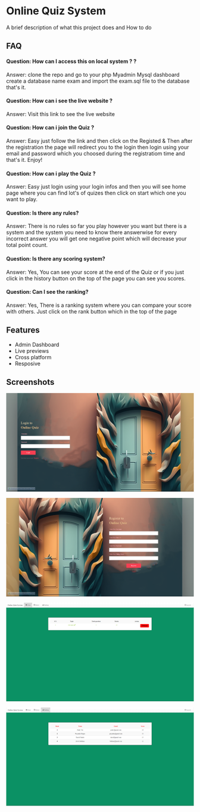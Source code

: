 
# Online Quiz System

A brief description of what this project does and How to do 


## FAQ

#### Question: How can I access this on local system ? ?

Answer: clone the repo and go to your php Myadmin Mysql dashboard create a database name exam and import the exam.sql file to the database that's it.

#### Question: How can i see the live website ?

Answer: Visit this link to see the live website 

#### Question: How can i join the Quiz ?

Answer: Easy just follow the link and then click on the Registed & Then after the registration the page will redirect you to the login then login using your email and password which you choosed during the registratiom time and that's it. Enjoy!

#### Question: How can i play the Quiz ?

Answer: Easy just login using your login infos and then you will see home page where you can find lot's of quizes then click on start which one you want to play.

#### Question: Is there any rules?

Answer: There is no rules so far you play however you want but there is a system and the system you need to know there answerwise for every incorrect answer you will get one negative point which will decrease your total point count.

#### Question: Is there any scoring system?

Answer: Yes, You can see your score at the end of the Quiz or if you just click in the history button on the top of the page you can see you scores.

#### Question: Can I see the ranking?

Answer: Yes, There is a ranking system where you can compare your score with others. Just click on the rank button which in the top of the page


## Features

- Admin Dashboard
- Live previews
- Cross platform
- Resposive


## Screenshots

![Login Page](https://github.com/Nabir02/online-quiz-assesement/blob/main/image/Login%20Page.png)

![Register Page](https://github.com/Nabir02/online-quiz-assesement/blob/main/image/Register%20Page.png)

![Quiz Dashboard](https://github.com/Nabir02/online-quiz-assesement/blob/main/image/Quiz%20Dashboard.png)

![Ranking page](https://github.com/Nabir02/online-quiz-assesement/blob/main/image/Ranking%20Page.png)



